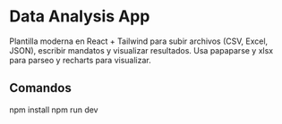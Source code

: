 # Data Analysis App

Plantilla moderna en React + Tailwind para subir archivos (CSV, Excel, JSON), escribir mandatos y visualizar resultados. Usa papaparse y xlsx para parseo y recharts para visualizar.

## Comandos
npm install
npm run dev
